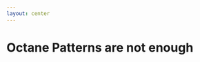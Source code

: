 ```yaml
---
layout: center
---
```


# Octane Patterns are not enough

<!-- 
There are specific patterns for which Resources 
fit really nicely in to these awkward situations.
-->